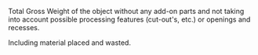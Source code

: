 Total Gross Weight of the object without any add-on parts and not taking into account possible processing features (cut-out's, etc.) or openings and recesses.

Including material placed and wasted.
